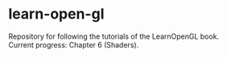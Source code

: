 # learn-open-gl
Repository for following the tutorials of the LearnOpenGL book.\
Current progress: Chapter 6 (Shaders).
